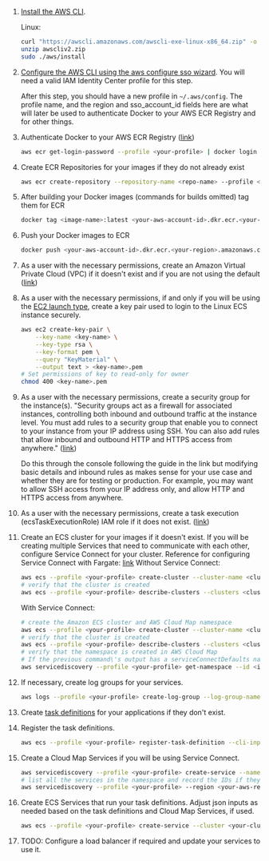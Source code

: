 1. [Install the AWS CLI](https://docs.aws.amazon.com/cli/latest/userguide/getting-started-install.html).
    
    Linux:
    ```bash
    curl "https://awscli.amazonaws.com/awscli-exe-linux-x86_64.zip" -o "awscliv2.zip"
    unzip awscliv2.zip
    sudo ./aws/install
    ```
    
2. [Configure the AWS CLI using the aws configure sso wizard](https://docs.aws.amazon.com/cli/latest/userguide/sso-configure-profile-token.html#sso-configure-profile-token-auto-sso). You will need a valid IAM Identity Center profile for this step.

    After this step, you should have a new profile in `~/.aws/config`. The profile name, and the region and sso_account_id fields here are what will later be used to authenticate Docker to your AWS ECR Registry and for other things.

3. Authenticate Docker to your AWS ECR Registry ([link](https://docs.aws.amazon.com/AmazonECR/latest/userguide/registry_auth.html#registry-auth-token))
    ```bash
    aws ecr get-login-password --profile <your-profile> | docker login --username AWS --password-stdin <your-aws-account-id>.dkr.ecr.<your-region>.amazonaws.com
    ```
    
4. Create ECR Repositories for your images if they do not already exist
    ```bash
    aws ecr create-repository --repository-name <repo-name> --profile <your-profile>
    ```
    
5. After building your Docker images (commands for builds omitted) tag them for ECR
    ```bash
    docker tag <image-name>:latest <your-aws-account-id>.dkr.ecr.<your-region>.amazonaws.com/<repo-name>:latest
    ```

6. Push your Docker images to ECR
    ```bash
    docker push <your-aws-account-id>.dkr.ecr.<your-region>.amazonaws.com/<repo-name>:latest
    ```
    
7. As a user with the necessary permissions, create an Amazon Virtual Private Cloud (VPC) if it doesn't exist and if you are not using the default ([link](https://docs.aws.amazon.com/AmazonECS/latest/developerguide/get-set-up-for-amazon-ecs.html#create-a-vpc))

8. As a user with the necessary permissions, if and only if you will be using the [EC2 launch type](https://docs.aws.amazon.com/AmazonECS/latest/developerguide/launch_types.html), create a key pair used to login to the Linux ECS instance securely.
    ```bash
    aws ec2 create-key-pair \
        --key-name <key-name> \
        --key-type rsa \
        --key-format pem \
        --query "KeyMaterial" \
        --output text > <key-name>.pem
    # Set permissions of key to read-only for owner
    chmod 400 <key-name>.pem
    ```

9. As a user with the necessary permissions, create a security group for the instance(s). "Security groups act as a firewall for associated instances, controlling both inbound and outbound traffic at the instance level. You must add rules to a security group that enable you to connect to your instance from your IP address using SSH. You can also add rules that allow inbound and outbound HTTP and HTTPS access from anywhere." ([link](https://docs.aws.amazon.com/AWSECS/latest/UserGuide/get-set-up-for-amazon-ec2.html#create-a-base-security-group))

    Do this through the console following the guide in the link but modifying basic details and inbound rules as makes sense for your use case and whether they are for testing or production. For example, you may want to allow SSH access from your IP address only, and allow HTTP and HTTPS access from anywhere.
    
10. As a user with the necessary permissions, create a task execution (ecsTaskExecutionRole) IAM role if it does not exist. ([link](https://docs.aws.amazon.com/AmazonECS/latest/userguide/task_execution_IAM_role.html#create-task-execution-role))

11. Create an ECS cluster for your images if it doesn't exist. If you will be creating multiple Services that need to communicate with each other, configure Service Connect for your cluster. Reference for configuring Service Connect with Fargate: [link](https://docs.aws.amazon.com/AmazonECS/latest/userguide/create-service-connect.html)
    Without Service Connect:
    ```bash
    aws ecs --profile <your-profile> create-cluster --cluster-name <cluster-name>
    # verify that the cluster is created
    aws ecs --profile <your-profile> describe-clusters --clusters <cluster-name> 
    ```
    With Service Connect:
    ```bash
    # create the Amazon ECS cluster and AWS Cloud Map namespace
    aws ecs --profile <your-profile> create-cluster --cluster-name <cluster-name> --region <your-aws-region> --service-connect-defaults namespace=<your-namespace>
    # verify that the cluster is created
    aws ecs --profile <your-profile> describe-clusters --clusters <cluster-name> 
    # verify that the namespace is created in AWS Cloud Map
    # If the previous command\'s output has a serviceConnectDefaults namespace of "arn:aws:servicediscovery:us-west-2:123456789012:namespace/ns-EXAMPLE", the --id argument should be "ns-EXAMPLE" without quotes
    aws servicediscovery --profile <your-profile> get-namespace --id <id-from-output-of-previous-command> 
    ```
12. If necessary, create log groups for your services.
    ```bash
    aws logs --profile <your-profile> create-log-group --log-group-name <log-group-name> --region <your-aws-region>
    ```
    
12. Create [task definitions](https://docs.aws.amazon.com/AmazonECS/latest/developerguide/task_definitions.html) for your applications if they don't exist.

13. Register the task definitions.
    ```bash
    aws ecs --profile <your-profile> register-task-definition --cli-input-json file://<path-to-task-definition>.json
    ```
    
14. Create a Cloud Map Services if you will be using Service Connect.
    ```bash
    aws servicediscovery --profile <your-profile> create-service --name <service-name> --namespace-id <your-namespace-id> --region <your-aws-region>
    # list all the services in the namespace and record the IDs if they are necessary
    aws servicediscovery --profile <your-profile> --region <your-aws-region> --filters Name=NAMESPACE_ID,Values=<your-namespace-id>
    ```

15. Create ECS Services that run your task definitions. Adjust json inputs as needed based on the task definitions and Cloud Map Services, if used.
    ```bash
    aws ecs --profile <your-profile> create-service --cluster <your-cluster> --cli-input-json file://<path-to-service-inputs-file>.json
    ```
    
16. TODO: Configure a load balancer if required and update your services to use it.

